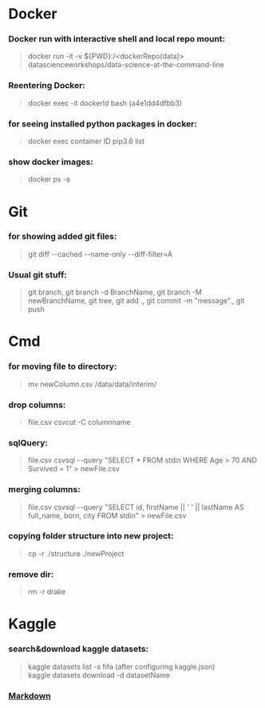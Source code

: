 # Docker

### Docker run with interactive shell and local repo mount:
> docker run -it -v ${PWD}:/<dockerRepo(data)> datascienceworkshops/data-science-at-the-command-line <p>
  
### Reentering Docker:
> docker exec -it dockerId bash (a4e1dd4dfbb3)
  
### for seeing installed python packages in docker:
> docker exec container ID pip3.6 list

### show docker images:
> docker ps -a
  
 
# Git

### for showing added git files: 
> git diff --cached --name-only --diff-filter=A <p>

### Usual git stuff:
> git branch, git branch -d BranchName, git branch -M newBranchName, git tree, git add ., git commit -m "message"., git push
  
  
# Cmd

### for moving file to directory: 
> mv newColumn.csv /data/data/interim/

### drop columns:
> file.csv csvcut -C columnname

### sqlQuery:
> file.csv csvsql --query "SELECT * FROM stdin WHERE Age > 70 AND Survived = 1" > newFile.csv

### merging columns:
> file.csv csvsql --query "SELECT id, firstName || ' ' || lastName AS full_name, born, city FROM stdin" > newFile.csv

### copying folder structure into new project:
> cp -r ./structure ./newProject

### remove dir:
> rm -r drake

# Kaggle

### search&download kaggle datasets: 
> kaggle datasets list -s fifa (after configuring kaggle.json) <br>
> kaggle datasets download -d datasetName

### [Markdown](https://paperhive.org/help/markdown)
